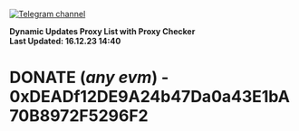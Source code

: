 [![Telegram channel](https://img.shields.io/endpoint?url=https://runkit.io/damiankrawczyk/telegram-badge/branches/master?url=https://t.me/n4z4v0d)](https://t.me/n4z4v0d) 

**Dynamic Updates Proxy List with Proxy Checker**  
**Last Updated: 16.12.23 14:40**

# DONATE (_any evm_) - 0xDEADf12DE9A24b47Da0a43E1bA70B8972F5296F2
